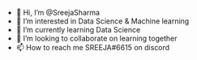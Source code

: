 - 👋 Hi, I’m @SreejaSharma
- 👀 I’m interested in Data Science & Machine learning
- 🌱 I’m currently learning Data Science
- 💞️ I’m looking to collaborate on learning together 
- 📫 How to reach me SREEJA#6615 on discord

<!---
SreejaSharma/SreejaSharma is a ✨ special ✨ repository because its `README.md` (this file) appears on your GitHub profile.
You can click the Preview link to take a look at your changes.
--->
